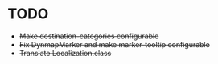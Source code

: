 # TODO

- ~~Make destination-categories configurable~~
- ~~Fix DynmapMarker and make marker-tooltip configurable~~
- ~~Translate Localization.class~~

